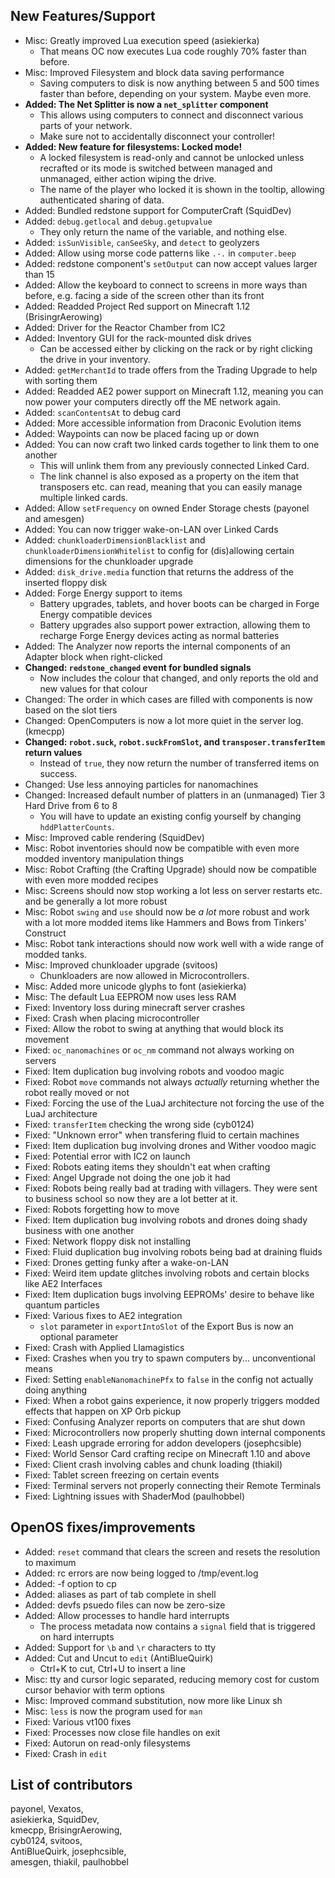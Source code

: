 ## New Features/Support

* Misc: Greatly improved Lua execution speed (asiekierka)
  - That means OC now executes Lua code roughly 70% faster than before.
* Misc: Improved Filesystem and block data saving performance
  - Saving computers to disk is now anything between 5 and 500 times faster than before, depending on your system. Maybe even more.
* **Added: The Net Splitter is now a `net_splitter` component**
  - This allows using computers to connect and disconnect various parts of your network.
  - Make sure not to accidentally disconnect your controller!
* **Added: New feature for filesystems: Locked mode!**
  - A locked filesystem is read-only and cannot be unlocked unless recrafted or its mode is switched between managed and unmanaged, either action wiping the drive.
  - The name of the player who locked it is shown in the tooltip, allowing authenticated sharing of data.
* Added: Bundled redstone support for ComputerCraft (SquidDev)
* Added: `debug.getlocal` and `debug.getupvalue`
  - They only return the name of the variable, and nothing else.
* Added: `isSunVisible`, `canSeeSky`, and `detect` to geolyzers
* Added: Allow using morse code patterns like `.-.` in `computer.beep`
* Added: redstone component's `setOutput` can now accept values larger than 15
* Added: Allow the keyboard to connect to screens in more ways than before, e.g. facing a side of the screen other than its front
* Added: Readded Project Red support on Minecraft 1.12 (BrisingrAerowing)
* Added: Driver for the Reactor Chamber from IC2
* Added: Inventory GUI for the rack-mounted disk drives
  - Can be accessed either by clicking on the rack or by right clicking the drive in your inventory.
* Added: `getMerchantId` to trade offers from the Trading Upgrade to help with sorting them
* Added: Readded AE2 power support on Minecraft 1.12, meaning you can now power your computers directly off the ME network again.
* Added: `scanContentsAt` to debug card
* Added: More accessible information from Draconic Evolution items
* Added: Waypoints can now be placed facing up or down
* Added: You can now craft two linked cards together to link them to one another
  - This will unlink them from any previously connected Linked Card.
  - The link channel is also exposed as a property on the item that transposers etc. can read, meaning that you can easily manage multiple linked cards. 
* Added: Allow `setFrequency` on owned Ender Storage chests (payonel and amesgen)
* Added: You can now trigger wake-on-LAN over Linked Cards
* Added: `chunkloaderDimensionBlacklist` and `chunkloaderDimensionWhitelist` to config for (dis)allowing certain dimensions for the chunkloader upgrade
* Added: `disk_drive.media` function that returns the address of the inserted floppy disk
* Added: Forge Energy support to items
  - Battery upgrades, tablets, and hover boots can be charged in Forge Energy compatible devices
  - Battery upgrades also support power extraction, allowing them to recharge Forge Energy devices acting as normal batteries
* Added: The Analyzer now reports the internal components of an Adapter block when right-clicked
* **Changed: `redstone_changed` event for bundled signals**
  - Now includes the colour that changed, and only reports the old and new values for that colour
* Changed: The order in which cases are filled with components is now based on the slot tiers
* Changed: OpenComputers is now a lot more quiet in the server log. (kmecpp)
* **Changed: `robot.suck`, `robot.suckFromSlot`, and `transposer.transferItem` return values**
  - Instead of `true`, they now return the number of transferred items on success.
* Changed: Use less annoying particles for nanomachines
* Changed: Increased default number of platters in an (unmanaged) Tier 3 Hard Drive from 6 to 8
  - You will have to update an existing config yourself by changing `hddPlatterCounts`.
* Misc: Improved cable rendering (SquidDev)
* Misc: Robot inventories should now be compatible with even more modded inventory manipulation things
* Misc: Robot Crafting (the Crafting Upgrade) should now be compatible with even more modded recipes
* Misc: Screens should now stop working a lot less on server restarts etc. and be generally a lot more robust
* Misc: Robot `swing` and `use` should now be _a lot_ more robust and work with a lot more modded items like Hammers and Bows from Tinkers' Construct
* Misc: Robot tank interactions should now work well with a wide range of modded tanks.
* Misc: Improved chunkloader upgrade (svitoos)
  - Chunkloaders are now allowed in Microcontrollers.
* Misc: Added more unicode glyphs to font (asiekierka)
* Misc: The default Lua EEPROM now uses less RAM
* Fixed: Inventory loss during minecraft server crashes
* Fixed: Crash when placing microcontroller
* Fixed: Allow the robot to swing at anything that would block its movement
* Fixed: `oc_nanomachines` or `oc_nm` command not always working on servers
* Fixed: Item duplication bug involving robots and voodoo magic
* Fixed: Robot `move` commands not always _actually_ returning whether the robot really moved or not
* Fixed: Forcing the use of the LuaJ architecture not forcing the use of the LuaJ architecture
* Fixed: `transferItem` checking the wrong side (cyb0124)
* Fixed: "Unknown error" when transfering fluid to certain machines
* Fixed: Item duplication bug involving drones and Wither voodoo magic
* Fixed: Potential error with IC2 on launch
* Fixed: Robots eating items they shouldn't eat when crafting
* Fixed: Angel Upgrade not doing the one job it had
* Fixed: Robots being really bad at trading with villagers. They were sent to business school so now they are a lot better at it.
* Fixed: Robots forgetting how to move
* Fixed: Item duplication bug involving robots and drones doing shady business with one another
* Fixed: Network floppy disk not installing
* Fixed: Fluid duplication bug involving robots being bad at draining fluids
* Fixed: Drones getting funky after a wake-on-LAN
* Fixed: Weird item update glitches involving robots and certain blocks like AE2 Interfaces
* Fixed: Item duplication bugs involving EEPROMs' desire to behave like quantum particles
* Fixed: Various fixes to AE2 integration
  - `slot` parameter in `exportIntoSlot` of the Export Bus is now an optional parameter
* Fixed: Crash with Applied Llamagistics
* Fixed: Crashes when you try to spawn computers by... unconventional means
* Fixed: Setting `enableNanomachinePfx` to `false` in the config not actually doing anything
* Fixed: When a robot gains experience, it now properly triggers modded effects that happen on XP Orb pickup
* Fixed: Confusing Analyzer reports on computers that are shut down
* Fixed: Microcontrollers now properly shutting down internal components
* Fixed: Leash upgrade erroring for addon developers (josephcsible)
* Fixed: World Sensor Card crafting recipe on Minecraft 1.10 and above
* Fixed: Client crash involving cables and chunk loading (thiakil)
* Fixed: Tablet screen freezing on certain events
* Fixed: Terminal servers not properly connecting their Remote Terminals
* Fixed: Lightning issues with ShaderMod (paulhobbel)

## OpenOS fixes/improvements

* Added: `reset` command that clears the screen and resets the resolution to maximum
* Added: rc errors are now being logged to /tmp/event.log
* Added: -f option to cp
* Added: aliases as part of tab complete in shell
* Added: devfs psuedo files can now be zero-size
* Added: Allow processes to handle hard interrupts
  - The process metadata now contains a `signal` field that is triggered on hard interrupts
* Added: Support for `\b` and `\r` characters to tty
* Added: Cut and Uncut to `edit` (AntiBlueQuirk)
  - Ctrl+K to cut, Ctrl+U to insert a line
* Misc: tty and cursor logic separated, reducing memory cost for custom cursor behavior with term options
* Misc: Improved command substitution, now more like Linux sh
* Misc: `less` is now the program used for `man`
* Fixed: Various vt100 fixes
* Fixed: Processes now close file handles on exit
* Fixed: Autorun on read-only filesystems
* Fixed: Crash in `edit`

## List of contributors
payonel, Vexatos,  
asiekierka, SquidDev,  
kmecpp, BrisingrAerowing,  
cyb0124, svitoos,  
AntiBlueQuirk, josephcsible,  
amesgen, thiakil, paulhobbel
